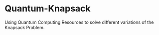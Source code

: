 # Quantum-Knapsack
Using Quantum Computing Resources to solve different variations of the Knapsack Problem.
